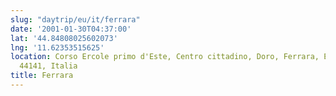 ```yaml
---
slug: "daytrip/eu/it/ferrara"
date: '2001-01-30T04:37:00'
lat: '44.84808025602073'
lng: '11.62353515625'
location: Corso Ercole primo d'Este, Centro cittadino, Doro, Ferrara, Emilia-Romagna,
  44141, Italia
title: Ferrara
---
```



